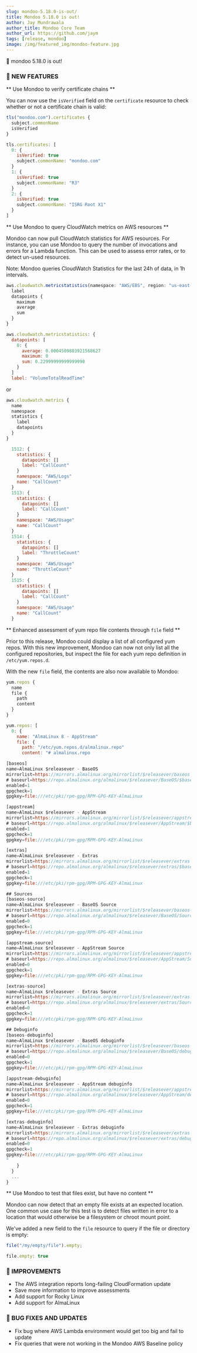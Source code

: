 ```yaml
---
slug: mondoo-5.18.0-is-out/
title: Mondoo 5.18.0 is out!
author: Jay Mundrawala
author_title: Mondoo Core Team
author_url: https://github.com/jaym
tags: [release, mondoo]
image: /img/featured_img/mondoo-feature.jpg
---
```


🥳 mondoo 5.18.0 is out!

### 🎉 NEW FEATURES

** Use Mondoo to verify certificate chains **

You can now use the `isVerified` field on the `certificate` resource
to check whether or not a certificate chain is valid:

```javascript
tls("mondoo.com").certificates {
  subject.commonName
  isVerified
}
```

```javascript
tls.certificates: [
  0: {
    isVerified: true
    subject.commonName: "mondoo.com"
  }
  1: {
    isVerified: true
    subject.commonName: "R3"
  }
  2: {
    isVerified: true
    subject.commonName: "ISRG Root X1"
  }
]
```

** Use Mondoo to query CloudWatch metrics on AWS resources **

Mondoo can now pull CloudWatch statistics for AWS resources. For instance, you can use Mondoo to query the number of invocations and errors for a Lambda function. This can be used to assess error rates, or to detect un-used resources.

Note: Mondoo queries CloudWatch Statistics for the last 24h of data, in 1h intervals.

```javascript
aws.cloudwatch.metricstatistics(namespace: "AWS/EBS", region: "us-east-1", name: "VolumeTotalReadTime") {
  label
  datapoints {
    maximum
    average
    sum
  }
}
```

```javascript
aws.cloudwatch.metricstatistics: {
  datapoints: [
    0: {
      average: 0.0004509803921568627
      maximum: 0
      sum: 0.22999999999999998
    }
  ]
  label: "VolumeTotalReadTime"
```

or

```javascript
aws.cloudwatch.metrics {
  name
  namespace
  statistics {
    label
    datapoints
  }
}
```

```javascript
  1512: {
    statistics: {
      datapoints: []
      label: "CallCount"
    }
    namespace: "AWS/Logs"
    name: "CallCount"
  }
  1513: {
    statistics: {
      datapoints: []
      label: "CallCount"
    }
    namespace: "AWS/Usage"
    name: "CallCount"
  }
  1514: {
    statistics: {
      datapoints: []
      label: "ThrottleCount"
    }
    namespace: "AWS/Usage"
    name: "ThrottleCount"
  }
  1515: {
    statistics: {
      datapoints: []
      label: "CallCount"
    }
    namespace: "AWS/Usage"
    name: "CallCount"
  }

```

** Enhanced assessment of yum repo file contents through `file` field **

Prior to this release, Mondoo could display a list of all configured yum repos. With this new improvement, Mondoo can now not only list all the configured repositories, but inspect the file for each yum repo definition in `/etc/yum.repos.d`.

With the new `file` field, the contents are also now available
to Mondoo:

```javascript
yum.repos {
  name
  file {
    path
    content
  }
}
```

```javascript
yum.repos: [
  0: {
    name: "AlmaLinux 8 - AppStream"
    file: {
      path: "/etc/yum.repos.d/almalinux.repo"
      content: "# almalinux.repo

[baseos]
name=AlmaLinux $releasever - BaseOS
mirrorlist=https://mirrors.almalinux.org/mirrorlist/$releasever/baseos
# baseurl=https://repo.almalinux.org/almalinux/$releasever/BaseOS/$basearch/os/
enabled=1
gpgcheck=1
gpgkey=file:///etc/pki/rpm-gpg/RPM-GPG-KEY-AlmaLinux

[appstream]
name=AlmaLinux $releasever - AppStream
mirrorlist=https://mirrors.almalinux.org/mirrorlist/$releasever/appstream
# baseurl=https://repo.almalinux.org/almalinux/$releasever/AppStream/$basearch/os/
enabled=1
gpgcheck=1
gpgkey=file:///etc/pki/rpm-gpg/RPM-GPG-KEY-AlmaLinux

[extras]
name=AlmaLinux $releasever - Extras
mirrorlist=https://mirrors.almalinux.org/mirrorlist/$releasever/extras
# baseurl=https://repo.almalinux.org/almalinux/$releasever/extras/$basearch/os/
enabled=1
gpgcheck=1
gpgkey=file:///etc/pki/rpm-gpg/RPM-GPG-KEY-AlmaLinux

## Sources
[baseos-source]
name=AlmaLinux $releasever - BaseOS Source
mirrorlist=https://mirrors.almalinux.org/mirrorlist/$releasever/baseos-source
# baseurl=https://repo.almalinux.org/almalinux/$releasever/BaseOS/Source/
enabled=0
gpgcheck=1
gpgkey=file:///etc/pki/rpm-gpg/RPM-GPG-KEY-AlmaLinux

[appstream-source]
name=AlmaLinux $releasever - AppStream Source
mirrorlist=https://mirrors.almalinux.org/mirrorlist/$releasever/appstream-source
# baseurl=https://repo.almalinux.org/almalinux/$releasever/AppStream/Source/
enabled=0
gpgcheck=1
gpgkey=file:///etc/pki/rpm-gpg/RPM-GPG-KEY-AlmaLinux

[extras-source]
name=AlmaLinux $releasever - Extras Source
mirrorlist=https://mirrors.almalinux.org/mirrorlist/$releasever/extras-source
# baseurl=https://repo.almalinux.org/almalinux/$releasever/extras/Source/
enabled=0
gpgcheck=1
gpgkey=file:///etc/pki/rpm-gpg/RPM-GPG-KEY-AlmaLinux

## Debuginfo
[baseos-debuginfo]
name=AlmaLinux $releasever - BaseOS debuginfo
mirrorlist=https://mirrors.almalinux.org/mirrorlist/$releasever/baseos-debuginfo
# baseurl=https://repo.almalinux.org/almalinux/$releasever/BaseOS/debug/$basearch/
enabled=0
gpgcheck=1
gpgkey=file:///etc/pki/rpm-gpg/RPM-GPG-KEY-AlmaLinux

[appstream-debuginfo]
name=AlmaLinux $releasever - AppStream debuginfo
mirrorlist=https://mirrors.almalinux.org/mirrorlist/$releasever/appstream-debuginfo
# baseurl=https://repo.almalinux.org/almalinux/$releasever/AppStream/debug/$basearch/
enabled=0
gpgcheck=1
gpgkey=file:///etc/pki/rpm-gpg/RPM-GPG-KEY-AlmaLinux

[extras-debuginfo]
name=AlmaLinux $releasever - Extras debuginfo
mirrorlist=https://mirrors.almalinux.org/mirrorlist/$releasever/extras-debuginfo
# baseurl=https://repo.almalinux.org/almalinux/$releasever/extras/debug/$basearch/
enabled=0
gpgcheck=1
gpgkey=file:///etc/pki/rpm-gpg/RPM-GPG-KEY-AlmaLinux
"
    }
  }
  ...
}
```

** Use Mondoo to test that files exist, but have no content **

Mondoo can now detect that an empty file exists at an expected location. One common use case for this test is to detect files written in error to a location that would otherwise be a filesystem or chroot mount point.

We've added a new field to the `file` resource to query
if the file or directory is empty:

```javascript
file("/my/empty/file").empty;
```

```javascript
file.empty: true
```

### 🧹 IMPROVEMENTS

- The AWS integration reports long-failing CloudFormation update
- Save more information to improve assessments
- Add support for Rocky Linux
- Add support for AlmaLinux

### 🐛 BUG FIXES AND UPDATES

- Fix bug where AWS Lambda environment would get too big and fail to update
- Fix queries that were not working in the Mondoo AWS Baseline policy
